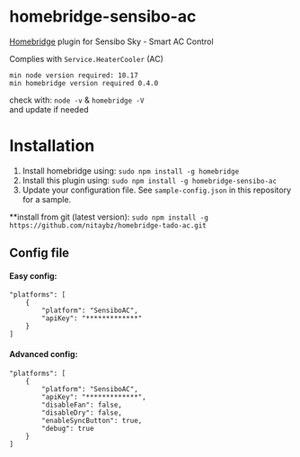 # homebridge-sensibo-ac
[Homebridge](https://github.com/nfarina/homebridge) plugin for Sensibo Sky - Smart AC Control

Complies with ```Service.HeaterCooler``` (AC)

`min node version required: 10.17`<br>
`min homebridge version required 0.4.0`

check with:
`node -v` & `homebridge -V`
<br>and update if needed

# Installation

1. Install homebridge using: `sudo npm install -g homebridge`
2. Install this plugin using: `sudo npm install -g homebridge-sensibo-ac`
3. Update your configuration file. See `sample-config.json` in this repository for a sample.

**install from git (latest version): `sudo npm install -g https://github.com/nitaybz/homebridge-tado-ac.git`


## Config file

#### Easy config:
```
"platforms": [
    {
        "platform": "SensiboAC",
        "apiKey": "*************"
    }
]
```

#### Advanced config:
```
"platforms": [
    {
        "platform": "SensiboAC",
        "apiKey": "*************",
        "disableFan": false,
        "disableDry": false,
        "enableSyncButton": true,
        "debug": true
    }
]
```
